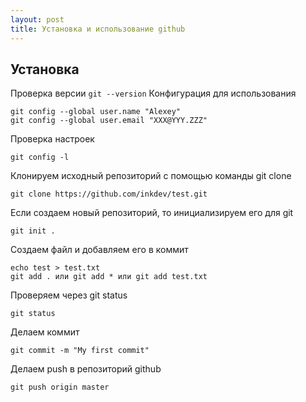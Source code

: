```yaml
---
layout: post
title: Установка и использование github
---
```

## Установка
Проверка версии
`git --version`
Конфигурация для использования
```
git config --global user.name "Alexey"
git config --global user.email "XXX@YYY.ZZZ"
```
Проверка настроек
```
git config -l
```
Клонируем исходный репозиторий с помощью команды git clone
```
git clone https://github.com/inkdev/test.git
```
Если создаем новый репозиторий, то инициализируем его для git
```
git init .
```

Создаем файл и добавляем его в коммит
```
echo test > test.txt
git add . или git add * или git add test.txt
```
Проверяем через git status
```
git status
```
Делаем коммит
```
git commit -m "My first commit"
```
Делаем push в репозиторий github
```
git push origin master
```
